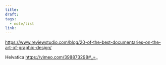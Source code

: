 ```yaml
---
title: 
draft: 
tags:
  - note/list
link:
---
```

https://www.reviewstudio.com/blog/20-of-the-best-documentaries-on-the-art-of-graphic-design/

Helvatica
https://vimeo.com/398873298#_=_
